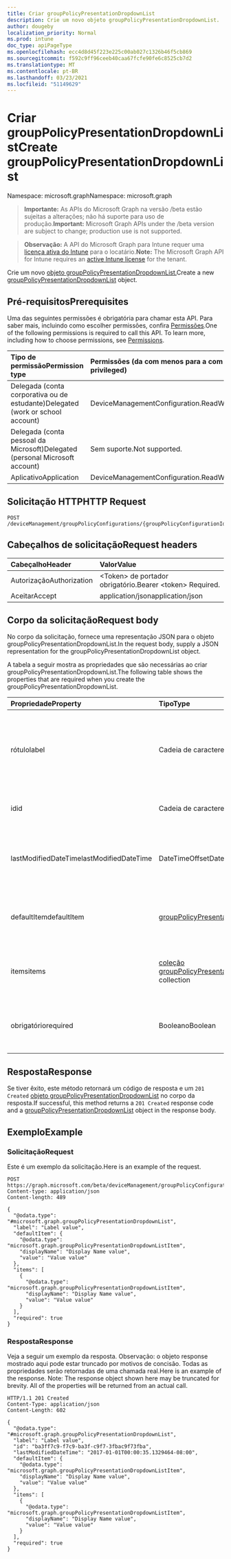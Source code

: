 ```yaml
---
title: Criar groupPolicyPresentationDropdownList
description: Crie um novo objeto groupPolicyPresentationDropdownList.
author: dougeby
localization_priority: Normal
ms.prod: intune
doc_type: apiPageType
ms.openlocfilehash: ecc4d8d45f223e225c00ab027c1326b46f5cb869
ms.sourcegitcommit: f592c9ff96ceeb40caa67fcfe90fe6c8525cb7d2
ms.translationtype: MT
ms.contentlocale: pt-BR
ms.lasthandoff: 03/23/2021
ms.locfileid: "51149629"
---
```

# <a name="create-grouppolicypresentationdropdownlist"></a><span data-ttu-id="2b3ce-103">Criar groupPolicyPresentationDropdownList</span><span class="sxs-lookup"><span data-stu-id="2b3ce-103">Create groupPolicyPresentationDropdownList</span></span>

<span data-ttu-id="2b3ce-104">Namespace: microsoft.graph</span><span class="sxs-lookup"><span data-stu-id="2b3ce-104">Namespace: microsoft.graph</span></span>

> <span data-ttu-id="2b3ce-105">**Importante:** As APIs do Microsoft Graph na versão /beta estão sujeitas a alterações; não há suporte para uso de produção.</span><span class="sxs-lookup"><span data-stu-id="2b3ce-105">**Important:** Microsoft Graph APIs under the /beta version are subject to change; production use is not supported.</span></span>

> <span data-ttu-id="2b3ce-106">**Observação:** A API do Microsoft Graph para Intune requer uma [licença ativa do Intune](https://go.microsoft.com/fwlink/?linkid=839381) para o locatário.</span><span class="sxs-lookup"><span data-stu-id="2b3ce-106">**Note:** The Microsoft Graph API for Intune requires an [active Intune license](https://go.microsoft.com/fwlink/?linkid=839381) for the tenant.</span></span>

<span data-ttu-id="2b3ce-107">Crie um novo [objeto groupPolicyPresentationDropdownList.](../resources/intune-grouppolicy-grouppolicypresentationdropdownlist.md)</span><span class="sxs-lookup"><span data-stu-id="2b3ce-107">Create a new [groupPolicyPresentationDropdownList](../resources/intune-grouppolicy-grouppolicypresentationdropdownlist.md) object.</span></span>

## <a name="prerequisites"></a><span data-ttu-id="2b3ce-108">Pré-requisitos</span><span class="sxs-lookup"><span data-stu-id="2b3ce-108">Prerequisites</span></span>
<span data-ttu-id="2b3ce-p101">Uma das seguintes permissões é obrigatória para chamar esta API. Para saber mais, incluindo como escolher permissões, confira [Permissões](/graph/permissions-reference).</span><span class="sxs-lookup"><span data-stu-id="2b3ce-p101">One of the following permissions is required to call this API. To learn more, including how to choose permissions, see [Permissions](/graph/permissions-reference).</span></span>

|<span data-ttu-id="2b3ce-111">Tipo de permissão</span><span class="sxs-lookup"><span data-stu-id="2b3ce-111">Permission type</span></span>|<span data-ttu-id="2b3ce-112">Permissões (da com menos para a com mais privilégios)</span><span class="sxs-lookup"><span data-stu-id="2b3ce-112">Permissions (from least to most privileged)</span></span>|
|:---|:---|
|<span data-ttu-id="2b3ce-113">Delegada (conta corporativa ou de estudante)</span><span class="sxs-lookup"><span data-stu-id="2b3ce-113">Delegated (work or school account)</span></span>|<span data-ttu-id="2b3ce-114">DeviceManagementConfiguration.ReadWrite.All</span><span class="sxs-lookup"><span data-stu-id="2b3ce-114">DeviceManagementConfiguration.ReadWrite.All</span></span>|
|<span data-ttu-id="2b3ce-115">Delegada (conta pessoal da Microsoft)</span><span class="sxs-lookup"><span data-stu-id="2b3ce-115">Delegated (personal Microsoft account)</span></span>|<span data-ttu-id="2b3ce-116">Sem suporte.</span><span class="sxs-lookup"><span data-stu-id="2b3ce-116">Not supported.</span></span>|
|<span data-ttu-id="2b3ce-117">Aplicativo</span><span class="sxs-lookup"><span data-stu-id="2b3ce-117">Application</span></span>|<span data-ttu-id="2b3ce-118">DeviceManagementConfiguration.ReadWrite.All</span><span class="sxs-lookup"><span data-stu-id="2b3ce-118">DeviceManagementConfiguration.ReadWrite.All</span></span>|

## <a name="http-request"></a><span data-ttu-id="2b3ce-119">Solicitação HTTP</span><span class="sxs-lookup"><span data-stu-id="2b3ce-119">HTTP Request</span></span>
<!-- {
  "blockType": "ignored"
}
-->
``` http
POST /deviceManagement/groupPolicyConfigurations/{groupPolicyConfigurationId}/definitionValues/{groupPolicyDefinitionValueId}/presentationValues/{groupPolicyPresentationValueId}/presentation/definition/presentations
```

## <a name="request-headers"></a><span data-ttu-id="2b3ce-120">Cabeçalhos de solicitação</span><span class="sxs-lookup"><span data-stu-id="2b3ce-120">Request headers</span></span>
|<span data-ttu-id="2b3ce-121">Cabeçalho</span><span class="sxs-lookup"><span data-stu-id="2b3ce-121">Header</span></span>|<span data-ttu-id="2b3ce-122">Valor</span><span class="sxs-lookup"><span data-stu-id="2b3ce-122">Value</span></span>|
|:---|:---|
|<span data-ttu-id="2b3ce-123">Autorização</span><span class="sxs-lookup"><span data-stu-id="2b3ce-123">Authorization</span></span>|<span data-ttu-id="2b3ce-124">&lt;Token&gt; de portador obrigatório.</span><span class="sxs-lookup"><span data-stu-id="2b3ce-124">Bearer &lt;token&gt; Required.</span></span>|
|<span data-ttu-id="2b3ce-125">Aceitar</span><span class="sxs-lookup"><span data-stu-id="2b3ce-125">Accept</span></span>|<span data-ttu-id="2b3ce-126">application/json</span><span class="sxs-lookup"><span data-stu-id="2b3ce-126">application/json</span></span>|

## <a name="request-body"></a><span data-ttu-id="2b3ce-127">Corpo da solicitação</span><span class="sxs-lookup"><span data-stu-id="2b3ce-127">Request body</span></span>
<span data-ttu-id="2b3ce-128">No corpo da solicitação, fornece uma representação JSON para o objeto groupPolicyPresentationDropdownList.</span><span class="sxs-lookup"><span data-stu-id="2b3ce-128">In the request body, supply a JSON representation for the groupPolicyPresentationDropdownList object.</span></span>

<span data-ttu-id="2b3ce-129">A tabela a seguir mostra as propriedades que são necessárias ao criar groupPolicyPresentationDropdownList.</span><span class="sxs-lookup"><span data-stu-id="2b3ce-129">The following table shows the properties that are required when you create the groupPolicyPresentationDropdownList.</span></span>

|<span data-ttu-id="2b3ce-130">Propriedade</span><span class="sxs-lookup"><span data-stu-id="2b3ce-130">Property</span></span>|<span data-ttu-id="2b3ce-131">Tipo</span><span class="sxs-lookup"><span data-stu-id="2b3ce-131">Type</span></span>|<span data-ttu-id="2b3ce-132">Descrição</span><span class="sxs-lookup"><span data-stu-id="2b3ce-132">Description</span></span>|
|:---|:---|:---|
|<span data-ttu-id="2b3ce-133">rótulo</span><span class="sxs-lookup"><span data-stu-id="2b3ce-133">label</span></span>|<span data-ttu-id="2b3ce-134">Cadeia de caracteres</span><span class="sxs-lookup"><span data-stu-id="2b3ce-134">String</span></span>|<span data-ttu-id="2b3ce-135">Rótulo de texto localizado para qualquer entidade de apresentação.</span><span class="sxs-lookup"><span data-stu-id="2b3ce-135">Localized text label for any presentation entity.</span></span> <span data-ttu-id="2b3ce-136">O valor padrão é vazio.</span><span class="sxs-lookup"><span data-stu-id="2b3ce-136">The default value is empty.</span></span> <span data-ttu-id="2b3ce-137">Herdado [de groupPolicyPresentation](../resources/intune-grouppolicy-grouppolicypresentation.md)</span><span class="sxs-lookup"><span data-stu-id="2b3ce-137">Inherited from [groupPolicyPresentation](../resources/intune-grouppolicy-grouppolicypresentation.md)</span></span>|
|<span data-ttu-id="2b3ce-138">id</span><span class="sxs-lookup"><span data-stu-id="2b3ce-138">id</span></span>|<span data-ttu-id="2b3ce-139">Cadeia de caracteres</span><span class="sxs-lookup"><span data-stu-id="2b3ce-139">String</span></span>|<span data-ttu-id="2b3ce-140">Chave da entidade.</span><span class="sxs-lookup"><span data-stu-id="2b3ce-140">Key of the entity.</span></span> <span data-ttu-id="2b3ce-141">Herdado [de groupPolicyPresentation](../resources/intune-grouppolicy-grouppolicypresentation.md)</span><span class="sxs-lookup"><span data-stu-id="2b3ce-141">Inherited from [groupPolicyPresentation](../resources/intune-grouppolicy-grouppolicypresentation.md)</span></span>|
|<span data-ttu-id="2b3ce-142">lastModifiedDateTime</span><span class="sxs-lookup"><span data-stu-id="2b3ce-142">lastModifiedDateTime</span></span>|<span data-ttu-id="2b3ce-143">DateTimeOffset</span><span class="sxs-lookup"><span data-stu-id="2b3ce-143">DateTimeOffset</span></span>|<span data-ttu-id="2b3ce-144">A data e a hora em que a entidade foi modificada pela última vez.</span><span class="sxs-lookup"><span data-stu-id="2b3ce-144">The date and time the entity was last modified.</span></span> <span data-ttu-id="2b3ce-145">Herdado [de groupPolicyPresentation](../resources/intune-grouppolicy-grouppolicypresentation.md)</span><span class="sxs-lookup"><span data-stu-id="2b3ce-145">Inherited from [groupPolicyPresentation](../resources/intune-grouppolicy-grouppolicypresentation.md)</span></span>|
|<span data-ttu-id="2b3ce-146">defaultItem</span><span class="sxs-lookup"><span data-stu-id="2b3ce-146">defaultItem</span></span>|[<span data-ttu-id="2b3ce-147">groupPolicyPresentationDropdownListItem</span><span class="sxs-lookup"><span data-stu-id="2b3ce-147">groupPolicyPresentationDropdownListItem</span></span>](../resources/intune-grouppolicy-grouppolicypresentationdropdownlistitem.md)|<span data-ttu-id="2b3ce-148">Valor de cadeia de caracteres localizado identificando a opção padrão da lista de itens.</span><span class="sxs-lookup"><span data-stu-id="2b3ce-148">Localized string value identifying the default choice of the list of items.</span></span>|
|<span data-ttu-id="2b3ce-149">items</span><span class="sxs-lookup"><span data-stu-id="2b3ce-149">items</span></span>|<span data-ttu-id="2b3ce-150">[coleção groupPolicyPresentationDropdownListItem](../resources/intune-grouppolicy-grouppolicypresentationdropdownlistitem.md)</span><span class="sxs-lookup"><span data-stu-id="2b3ce-150">[groupPolicyPresentationDropdownListItem](../resources/intune-grouppolicy-grouppolicypresentationdropdownlistitem.md) collection</span></span>|<span data-ttu-id="2b3ce-151">Representa um conjunto de nomes de exibição localizados e seus valores associados.</span><span class="sxs-lookup"><span data-stu-id="2b3ce-151">Represents a set of localized display names and their associated values.</span></span>|
|<span data-ttu-id="2b3ce-152">obrigatório</span><span class="sxs-lookup"><span data-stu-id="2b3ce-152">required</span></span>|<span data-ttu-id="2b3ce-153">Booleano</span><span class="sxs-lookup"><span data-stu-id="2b3ce-153">Boolean</span></span>|<span data-ttu-id="2b3ce-154">Requisito para inserir um valor na caixa de parâmetros.</span><span class="sxs-lookup"><span data-stu-id="2b3ce-154">Requirement to enter a value in the parameter box.</span></span> <span data-ttu-id="2b3ce-155">O valor padrão é falso.</span><span class="sxs-lookup"><span data-stu-id="2b3ce-155">The default value is false.</span></span>|



## <a name="response"></a><span data-ttu-id="2b3ce-156">Resposta</span><span class="sxs-lookup"><span data-stu-id="2b3ce-156">Response</span></span>
<span data-ttu-id="2b3ce-157">Se tiver êxito, este método retornará um código de resposta e um `201 Created` [objeto groupPolicyPresentationDropdownList](../resources/intune-grouppolicy-grouppolicypresentationdropdownlist.md) no corpo da resposta.</span><span class="sxs-lookup"><span data-stu-id="2b3ce-157">If successful, this method returns a `201 Created` response code and a [groupPolicyPresentationDropdownList](../resources/intune-grouppolicy-grouppolicypresentationdropdownlist.md) object in the response body.</span></span>

## <a name="example"></a><span data-ttu-id="2b3ce-158">Exemplo</span><span class="sxs-lookup"><span data-stu-id="2b3ce-158">Example</span></span>

### <a name="request"></a><span data-ttu-id="2b3ce-159">Solicitação</span><span class="sxs-lookup"><span data-stu-id="2b3ce-159">Request</span></span>
<span data-ttu-id="2b3ce-160">Este é um exemplo da solicitação.</span><span class="sxs-lookup"><span data-stu-id="2b3ce-160">Here is an example of the request.</span></span>
``` http
POST https://graph.microsoft.com/beta/deviceManagement/groupPolicyConfigurations/{groupPolicyConfigurationId}/definitionValues/{groupPolicyDefinitionValueId}/presentationValues/{groupPolicyPresentationValueId}/presentation/definition/presentations
Content-type: application/json
Content-length: 489

{
  "@odata.type": "#microsoft.graph.groupPolicyPresentationDropdownList",
  "label": "Label value",
  "defaultItem": {
    "@odata.type": "microsoft.graph.groupPolicyPresentationDropdownListItem",
    "displayName": "Display Name value",
    "value": "Value value"
  },
  "items": [
    {
      "@odata.type": "microsoft.graph.groupPolicyPresentationDropdownListItem",
      "displayName": "Display Name value",
      "value": "Value value"
    }
  ],
  "required": true
}
```

### <a name="response"></a><span data-ttu-id="2b3ce-161">Resposta</span><span class="sxs-lookup"><span data-stu-id="2b3ce-161">Response</span></span>
<span data-ttu-id="2b3ce-p106">Veja a seguir um exemplo da resposta. Observação: o objeto response mostrado aqui pode estar truncado por motivos de concisão. Todas as propriedades serão retornadas de uma chamada real.</span><span class="sxs-lookup"><span data-stu-id="2b3ce-p106">Here is an example of the response. Note: The response object shown here may be truncated for brevity. All of the properties will be returned from an actual call.</span></span>
``` http
HTTP/1.1 201 Created
Content-Type: application/json
Content-Length: 602

{
  "@odata.type": "#microsoft.graph.groupPolicyPresentationDropdownList",
  "label": "Label value",
  "id": "ba3ff7c9-f7c9-ba3f-c9f7-3fbac9f73fba",
  "lastModifiedDateTime": "2017-01-01T00:00:35.1329464-08:00",
  "defaultItem": {
    "@odata.type": "microsoft.graph.groupPolicyPresentationDropdownListItem",
    "displayName": "Display Name value",
    "value": "Value value"
  },
  "items": [
    {
      "@odata.type": "microsoft.graph.groupPolicyPresentationDropdownListItem",
      "displayName": "Display Name value",
      "value": "Value value"
    }
  ],
  "required": true
}
```




